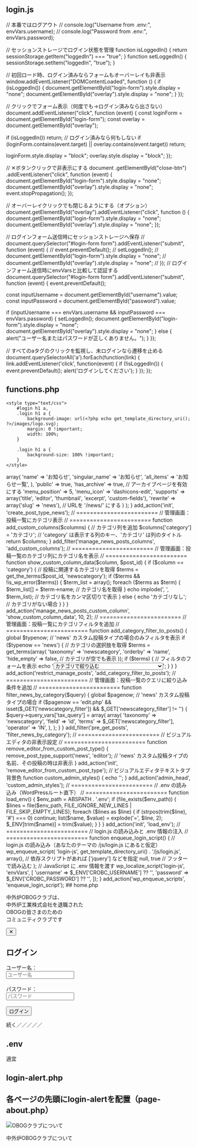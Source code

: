 ## login.js
// 本番ではログアウト
// console.log("Username from .env:", envVars.username);
// console.log("Password from .env:", envVars.password);


// セッションストレージでログイン状態を管理
function isLoggedIn() {
  return sessionStorage.getItem("loggedIn") === "true";
}
function setLoggedIn() {
  sessionStorage.setItem("loggedIn", "true");
}

// 初回ロード時、ログイン済みならフォームもオーバーレイも非表示
window.addEventListener("DOMContentLoaded", function () {
  if (isLoggedIn()) {
    document.getElementById("login-form").style.display = "none";
    document.getElementById("overlay").style.display = "none";
  }
});

// クリックでフォーム表示（何度でも→ログイン済みなら出さない）
document.addEventListener("click", function (event) {
  const loginForm = document.getElementById("login-form");
  const overlay = document.getElementById("overlay");

  if (isLoggedIn()) return; // ログイン済みなら何もしない
  if (loginForm.contains(event.target) || overlay.contains(event.target))
    return;

  loginForm.style.display = "block";
  overlay.style.display = "block";
});

// ✕ボタンクリックで非表示にする
document
  .getElementById("close-btn")
  .addEventListener("click", function (event) {
    document.getElementById("login-form").style.display = "none";
    document.getElementById("overlay").style.display = "none";
    event.stopPropagation();
  });

// オーバーレイクリックでも閉じるようにする（オプション）
document.getElementById("overlay").addEventListener("click", function () {
  document.getElementById("login-form").style.display = "none";
  document.getElementById("overlay").style.display = "none";
});

// ログインフォーム送信時にセッションストレージへ保存
// document.querySelector("#login-form form").addEventListener("submit", function (event) {
//   event.preventDefault();
//   setLoggedIn();
//   document.getElementById("login-form").style.display = "none";
//   document.getElementById("overlay").style.display = "none";
// });
// ログインフォーム送信時にenvVarsと比較して認証する
document.querySelector("#login-form form").addEventListener("submit", function (event) {
  event.preventDefault();

  const inputUsername = document.getElementById("username").value;
  const inputPassword = document.getElementById("password").value;

  if (inputUsername === envVars.username && inputPassword === envVars.password) {
    setLoggedIn();
    document.getElementById("login-form").style.display = "none";
    document.getElementById("overlay").style.display = "none";
  } else {
    alert("ユーザー名またはパスワードが正しくありません。");
  }
});


// すべてのaタグのクリックを監視し、未ログインなら遷移を止める
document.querySelectorAll('a').forEach(function(link) {
  link.addEventListener('click', function(event) {
    if (!isLoggedIn()) {
      event.preventDefault();
      alert('ログインしてください');
    }
  });
});


## functions.php
<?php

/**
 * custom_theme functions and definitions
 *
 * @link https://developer.wordpress.org/themes/basics/theme-functions/
 *
 * @package custom_theme
 */

// ========================
// スタイル設定
// ========================
function custom_theme_enqueue_styles()
{
    wp_enqueue_style(
        'custom-style',
        get_template_directory_uri() . '/assets/sass/style.css',
        array(),
        filemtime(get_template_directory() . '/assets/sass/style.css')
    );
}
add_action('wp_enqueue_scripts', 'custom_theme_enqueue_styles');


// ========================
// スクリプト設定
// ========================
function custom_theme_enqueue_scripts()
{
    wp_enqueue_script(
        // アラートテスト
        'home-js',
        get_template_directory_uri() . '/assets/js/home.js',
        array(),
        filemtime(get_template_directory() . '/assets/js/home.js'),
        true // footerでの読み込みtrue
    );

    wp_enqueue_script(
        // ログインテスト
        'login-js',
        get_template_directory_uri() . '/assets/js/login.js',
        array(),
        filemtime(get_template_directory() . '/assets/js/login.js'),
        true
    );
}
add_action('wp_enqueue_scripts', 'custom_theme_enqueue_scripts');


// ========================
// 管理画面：ロゴ設定
// ========================
function my_login_logo()
{ ?>
    <style type="text/css">
        #login h1 a,
        .login h1 a {
            background-image: url(<?php echo get_template_directory_uri(); ?>/images/logo.svg);
            margin: 0 !important;
            width: 100%;
        }

        .login h1 a {
            background-size: 100% !important;
        }
    </style>
<?php }
add_action('login_enqueue_scripts', 'my_login_logo');


// ========================
// 管理画面：投稿タイプ
// ========================
function create_post_type_news()
{
    register_post_type(
        'news',
        array(
            'labels' => array(
                'name'          => 'お知らせ',
                'singular_name' => 'お知らせ',
                'all_items'     => 'お知らせ一覧',
            ),
            'public'       => true,
            'has_archive'  => true, // アーカイブページを有効にする
            'menu_position' => 5,
            'menu_icon'    => 'dashicons-edit',
            'supports'     => array('title', 'editor', 'thumbnail', 'excerpt', 'custom-fields'),
            'rewrite'      => array('slug' => 'news'), // URLを '/news/' にする
        )
    );
}
add_action('init', 'create_post_type_news');


// ========================
// 管理画面：投稿一覧にカテゴリ表示
// ========================
function add_custom_columns($columns)
{
    // カテゴリ列を追加
    $columns['category'] = 'カテゴリ'; // 'category' は表示する列のキー、'カテゴリ' は列のタイトル

    return $columns;
}
add_filter('manage_news_posts_columns', 'add_custom_columns');


// ========================
// 管理画面：投稿一覧のカテゴリ列にカテゴリ名を表示
// ========================
function show_custom_column_data($column, $post_id)
{
    if ($column == 'category') {
        // 投稿に関連するカテゴリを取得
        $terms = get_the_terms($post_id, 'newscategory');
        if ($terms && !is_wp_error($terms)) {
            $term_list = array();
            foreach ($terms as $term) {
                $term_list[] = $term->name; // カテゴリ名を取得
            }
            echo implode(', ', $term_list); // カテゴリ名をカンマ区切りで表示
        } else {
            echo 'カテゴリなし'; // カテゴリがない場合
        }
    }
}
add_action('manage_news_posts_custom_column', 'show_custom_column_data', 10, 2);


// ========================
// 管理画面：投稿一覧にカテゴリフィルタを追加
// ========================
function add_category_filter_to_posts()
{
    global $typenow;

    // 'news' カスタム投稿タイプの場合のみフィルタを表示
    if ($typenow == 'news') {
        // カテゴリの選択肢を取得
        $terms = get_terms(array(
            'taxonomy' => 'newscategory',
            'orderby' => 'name',
            'hide_empty' => false, // カテゴリが空でも表示
        ));

        if ($terms) {
            // フィルタのフォームを表示
            echo '<select name="newscategory_filter" id="newscategory_filter">';
            echo '<option value="">カテゴリで絞り込む</option>';
            foreach ($terms as $term) {
                echo '<option value="' . esc_attr($term->term_id) . '" ' . selected($_GET['newscategory_filter'], $term->term_id, false) . '>' . esc_html($term->name) . '</option>';
            }
            echo '</select>';
        }
    }
}
add_action('restrict_manage_posts', 'add_category_filter_to_posts');



// ========================
// 管理画面：投稿一覧のクエリに絞り込み条件を追加
// ========================
function filter_news_by_category($query)
{
    global $pagenow;

    // 'news' カスタム投稿タイプの場合
    if ($pagenow == 'edit.php' && isset($_GET['newscategory_filter']) && $_GET['newscategory_filter'] != '') {
        $query->query_vars['tax_query'] = array(
            array(
                'taxonomy' => 'newscategory',
                'field' => 'id',
                'terms' => $_GET['newscategory_filter'],
                'operator' => 'IN',
            ),
        );
    }
}
add_filter('pre_get_posts', 'filter_news_by_category');



// ========================
// ビジュアルエディタの非表示設定
// ========================
function remove_editor_from_custom_post_type()
{
    remove_post_type_support('news', 'editor'); // 'news' カスタム投稿タイプの名前、その投稿の時は非表示
}
add_action('init', 'remove_editor_from_custom_post_type');
// ビジュアルエディタテキストタブ背景色
function custom_admin_styles()
{
    echo '<style>
        /* テキストタブの背景を黒に変更 */
        .wp-editor-area {
            background-color: #353535 !important;
            color: #fff !important; /* テキスト色を白に変更 */
        }
        .wp-editor-tabs .wp-tab-active {
            background-color: #333 !important; /* アクティブタブの背景色 */
        }
    </style>';
}
add_action('admin_head', 'custom_admin_styles');


// ========================
// .env の読み込み（WordPressルート直下）
// ========================
function load_env()
{
    $env_path = ABSPATH . '.env';
    if (file_exists($env_path)) {
        $lines = file($env_path, FILE_IGNORE_NEW_LINES | FILE_SKIP_EMPTY_LINES);
        foreach ($lines as $line) {
            if (strpos(trim($line), '#') === 0) continue;
            list($name, $value) = explode('=', $line, 2);
            $_ENV[trim($name)] = trim($value);
        }
    }
}
add_action('init', 'load_env');


// ========================
// login.js の読み込みと .env 情報の注入
// ========================
function enqueue_login_script()
{
    // login.js の読み込み（あなたのテーマの /js/login.js にあると仮定）
    wp_enqueue_script(
        'login-js',
        get_template_directory_uri() . '/js/login.js',
        array(), // 依存スクリプトがあれば ['jquery'] などを指定
        null,
        true // フッターで読み込む
    );

    // JavaScript に .env 情報を渡す
    wp_localize_script('login-js', 'envVars', [
        'username' => $_ENV['CROBC_USERNAME'] ?? '',
        'password' => $_ENV['CROBC_PASSWORD'] ?? '',
    ]);
}
add_action('wp_enqueue_scripts', 'enqueue_login_script');

## home.php
<?php

/**
 * トップページ
 */
get_header();
?>

<!-- ヒーロー -->
<section id="home">
  <div id="carouselExampleCaptions" class="carousel slide" data-bs-ride="carousel" data-bs-interval="3000" style="z-index:2000;">
    <div class="carousel-inner">
      <div class="carousel-item active">
        <img src="<?php echo get_template_directory_uri(); ?>/images/home/img_page_top.png" class="d-block w-100" alt="">
        <div class="carousel-caption d-md-block hero-carousel">
          <p>中外炉OBOGクラブは、<br class="sp-605 d-none">中外炉工業株式会社を退職された<br>
            OBOGの皆さまのための<br class="sp-605 d-none">コミュニティクラブです</p>
        </div>
      </div>
    </div>
</section>

<!--ログインフォーム  -->
<div id="overlay"></div>
<div id="login-form">
  <button class="close-btn" id="close-btn">✕</button>
  <h2>ログイン</h2>
  <form>
    <label>ユーザー名：<br /><input type="text" id="username" name="username" placeholder="ユーザー名" required /></label><br /><br />
    <label>パスワード：<br /><input type="password" id="password" name="password" placeholder="パスワード" required /></label><br /><br />
    <button type="submit">ログイン</button>
  </form>
</div>
続く／／／／／

## .env
適宜

## login-alert.php
<script src="login.js"></script>
<script>
    if (sessionStorage.getItem("loggedIn") !== "true") {
        alert("ログインしてください");
        window.location.href = "<?php echo home_url('/'); ?>";
    }
</script>

## 各ページの先頭にlogin-alertを配置（page-about.php）
<?php

/**
 * Template Name: page-about
 * Description: This is the template
 */

get_header();
?>
<?php get_template_part('template-parts/login-alert'); ?>
<!-- titleview -->
<section class="l-titleview">
    <img src="<?php echo get_template_directory_uri(); ?>/images/about/img_page_about.png" alt="OBOGクラブについて">
    <div class="l-titleview-ttl">
        <p>中外炉OBOGクラブについて</p>
    </div>
</section>

